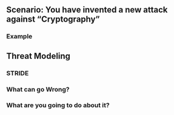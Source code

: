 ## Scenario: You have invented a new attack against “Cryptography”

### Example

## Threat Modeling

### STRIDE

### What can go Wrong?

### What are you going to do about it?